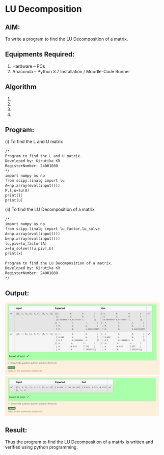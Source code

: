 # LU Decomposition 

## AIM:
To write a program to find the LU Decomposition of a matrix.

## Equipments Required:
1. Hardware – PCs
2. Anaconda – Python 3.7 Installation / Moodle-Code Runner

## Algorithm
1. 
2. 
3. 
4. 

## Program:
(i) To find the L and U matrix
```
/*
Program to find the L and U matrix.
Developed by: Kirutika KR
RegisterNumber: 24001080
*/
import numpy as np
from scipy.linalg import lu
A=np.array(eval(input()))
P,l,u=lu(A)
print(l)
print(u)
```
(ii) To find the LU Decomposition of a matrix
```
/*
import numpy as np
from scipy.linalg import lu_factor,lu_solve
A=np.array(eval(input()))
b=np.array(eval(input()))
lu,piv=lu_factor(A)
x=lu_solve((lu,piv),b)
print(x)

Program to find the LU Decomposition of a matrix.
Developed by: Kirutika KR
RegisterNumber: 24001080
*/
```

## Output:
![lu decomposition](output1.png)
![lu decomposition](output2.png)


## Result:
Thus the program to find the LU Decomposition of a matrix is written and verified using python programming.

